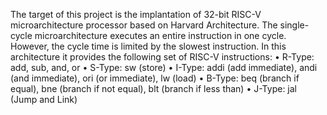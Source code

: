 The target of this project is the implantation of 32-bit RISC-V microarchitecture processor based on Harvard Architecture. The single-cycle microarchitecture executes an entire instruction in one cycle. However, the cycle time is limited by the slowest instruction.
In this architecture it provides the following set of RISC-V instructions:
•	R-Type: add, sub, and, or
•	S-Type: sw (store)
•	I-Type: addi (add immediate), andi (and immediate), ori (or immediate), lw (load)
•	B-Type: beq (branch if equal), bne (branch if not equal), blt (branch if less than)
•	J-Type: jal (Jump and Link)
